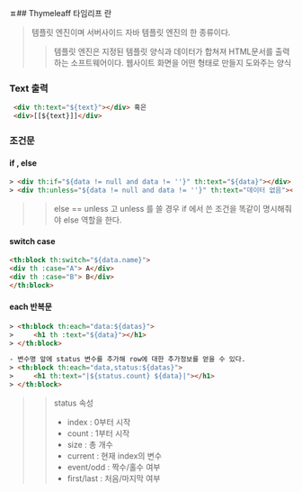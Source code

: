 ㅍ## Thymeleaff 타임리프 란
> 템플릿 엔진이며 서버사이드 자바 템플릿 엔진의 한 종류이다. 
> > 템플릿 엔진은 지정된 템플릿 양식과 데이터가 합쳐져 HTML문서를 출력하는 소프트웨어이다. 웹사이트 화면을 어떤 형태로 만들지 도와주는 양식
  
    
### Text 출력
```html
 <div th:text="${text}"></div> 혹은
 <div>[[${text}]]</div> 
```
### 조건문
####  if , else
```html
> <div th:if="${data != null and data != ''}" th:text="${data}"></div>   
> <div th:unless="${data != null and data != ''}" th:text="데이터 없음"></div>   
```
> > else == unless 고 unless 를 쓸 경우 if 에서 쓴 조건을 똑같이 명시해줘야 else 역할을 한다. 
#### switch case
```html
<th:block th:switch="${data.name}"> 
<div th :case="A"> A</div>  
<div th :case="B"> B</div>  
</th:block>
```  
  
#### each  반복문
```html
> <th:block th:each="data:${datas}">  
>	  <h1 th :text="${data}"></h1> 
> </th:block> 
```
```html
- 변수명 앞에 status 변수를 추가해 row에 대한 추가정보를 얻을 수 있다.
> <th:block th:each="data,status:${datas}">
>	  <h1 th:text="|${status.count} ${data}|"></h1>
> </th:block>    
```
> > status 속성
> > - index : 0부터 시작
> > - count : 1부터 시작
> > - size : 총 개수
> > - current : 현재 index의 변수
> > - event/odd : 짝수/홀수 여부
> > - first/last : 처음/마지막 여부
